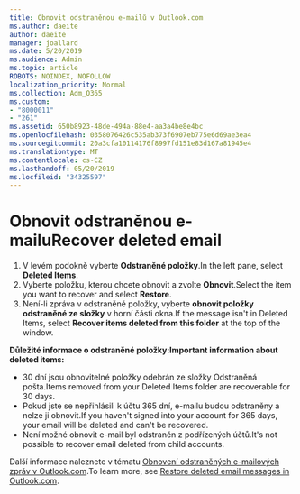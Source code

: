 ```yaml
---
title: Obnovit odstraněnou e-mailů v Outlook.com
ms.author: daeite
author: daeite
manager: joallard
ms.date: 5/20/2019
ms.audience: Admin
ms.topic: article
ROBOTS: NOINDEX, NOFOLLOW
localization_priority: Normal
ms.collection: Adm_O365
ms.custom:
- "8000011"
- "261"
ms.assetid: 650b8923-48de-494a-88e4-aa3a4be8e4bc
ms.openlocfilehash: 0358076426c535ab373f6907eb775e6d69ae3ea4
ms.sourcegitcommit: 20a3cfa10114176f8997fd151e83d167a81945e4
ms.translationtype: MT
ms.contentlocale: cs-CZ
ms.lasthandoff: 05/20/2019
ms.locfileid: "34325597"
---
```

# <a name="recover-deleted-email"></a><span data-ttu-id="c8eb2-102">Obnovit odstraněnou e-mailu</span><span class="sxs-lookup"><span data-stu-id="c8eb2-102">Recover deleted email</span></span>

1. <span data-ttu-id="c8eb2-103">V levém podokně vyberte **Odstraněné položky**.</span><span class="sxs-lookup"><span data-stu-id="c8eb2-103">In the left pane, select **Deleted Items**.</span></span>
2. <span data-ttu-id="c8eb2-104">Vyberte položku, kterou chcete obnovit a zvolte **Obnovit**.</span><span class="sxs-lookup"><span data-stu-id="c8eb2-104">Select the item you want to recover and select **Restore**.</span></span>
3. <span data-ttu-id="c8eb2-105">Není-li zpráva v odstraněné položky, vyberte **obnovit položky odstraněné ze složky** v horní části okna.</span><span class="sxs-lookup"><span data-stu-id="c8eb2-105">If the message isn't in Deleted Items, select **Recover items deleted from this folder** at the top of the window.</span></span>

 <span data-ttu-id="c8eb2-106">**Důležité informace o odstraněné položky:**</span><span class="sxs-lookup"><span data-stu-id="c8eb2-106">**Important information about deleted items:**</span></span>
  
- <span data-ttu-id="c8eb2-107">30 dní jsou obnovitelné položky odebrán ze složky Odstraněná pošta.</span><span class="sxs-lookup"><span data-stu-id="c8eb2-107">Items removed from your Deleted Items folder are recoverable for 30 days.</span></span>
- <span data-ttu-id="c8eb2-108">Pokud jste se nepřihlásili k účtu 365 dní, e-mailu budou odstraněny a nelze ji obnovit.</span><span class="sxs-lookup"><span data-stu-id="c8eb2-108">If you haven't signed into your account for 365 days, your email will be deleted and can't be recovered.</span></span>
- <span data-ttu-id="c8eb2-109">Není možné obnovit e-mail byl odstraněn z podřízených účtů.</span><span class="sxs-lookup"><span data-stu-id="c8eb2-109">It's not possible to recover email deleted from child accounts.</span></span>

<span data-ttu-id="c8eb2-110">Další informace naleznete v tématu [Obnovení odstraněných e-mailových zpráv v Outlook.com](https://go.microsoft.com/fwlink/p/?linkid=873117).</span><span class="sxs-lookup"><span data-stu-id="c8eb2-110">To learn more, see [Restore deleted email messages in Outlook.com](https://go.microsoft.com/fwlink/p/?linkid=873117).</span></span>